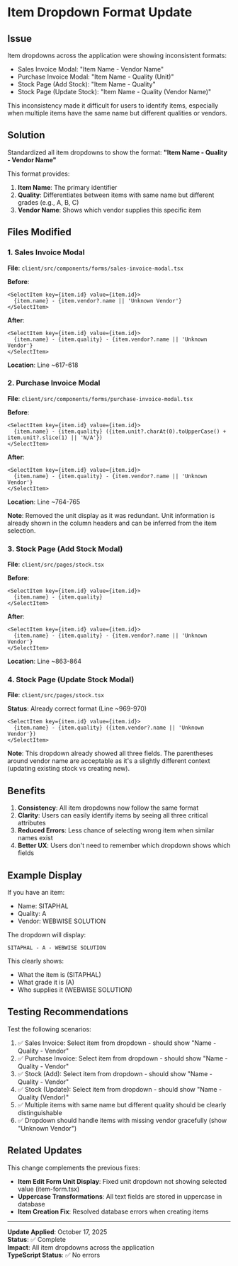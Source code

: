 # Item Dropdown Format Update

## Issue
Item dropdowns across the application were showing inconsistent formats:
- Sales Invoice Modal: "Item Name - Vendor Name"
- Purchase Invoice Modal: "Item Name - Quality (Unit)"
- Stock Page (Add Stock): "Item Name - Quality"
- Stock Page (Update Stock): "Item Name - Quality (Vendor Name)"

This inconsistency made it difficult for users to identify items, especially when multiple items have the same name but different qualities or vendors.

## Solution
Standardized all item dropdowns to show the format:
**"Item Name - Quality - Vendor Name"**

This format provides:
1. **Item Name**: The primary identifier
2. **Quality**: Differentiates between items with same name but different grades (e.g., A, B, C)
3. **Vendor Name**: Shows which vendor supplies this specific item

## Files Modified

### 1. Sales Invoice Modal
**File**: `client/src/components/forms/sales-invoice-modal.tsx`

**Before**:
```tsx
<SelectItem key={item.id} value={item.id}>
  {item.name} - {item.vendor?.name || 'Unknown Vendor'}
</SelectItem>
```

**After**:
```tsx
<SelectItem key={item.id} value={item.id}>
  {item.name} - {item.quality} - {item.vendor?.name || 'Unknown Vendor'}
</SelectItem>
```

**Location**: Line ~617-618

### 2. Purchase Invoice Modal
**File**: `client/src/components/forms/purchase-invoice-modal.tsx`

**Before**:
```tsx
<SelectItem key={item.id} value={item.id}>
  {item.name} - {item.quality} ({item.unit?.charAt(0).toUpperCase() + item.unit?.slice(1) || 'N/A'})
</SelectItem>
```

**After**:
```tsx
<SelectItem key={item.id} value={item.id}>
  {item.name} - {item.quality} - {item.vendor?.name || 'Unknown Vendor'}
</SelectItem>
```

**Location**: Line ~764-765

**Note**: Removed the unit display as it was redundant. Unit information is already shown in the column headers and can be inferred from the item selection.

### 3. Stock Page (Add Stock Modal)
**File**: `client/src/pages/stock.tsx`

**Before**:
```tsx
<SelectItem key={item.id} value={item.id}>
  {item.name} - {item.quality}
</SelectItem>
```

**After**:
```tsx
<SelectItem key={item.id} value={item.id}>
  {item.name} - {item.quality} - {item.vendor?.name || 'Unknown Vendor'}
</SelectItem>
```

**Location**: Line ~863-864

### 4. Stock Page (Update Stock Modal)
**File**: `client/src/pages/stock.tsx`

**Status**: Already correct format (Line ~969-970)
```tsx
<SelectItem key={item.id} value={item.id}>
  {item.name} - {item.quality} ({item.vendor?.name || 'Unknown Vendor'})
</SelectItem>
```

**Note**: This dropdown already showed all three fields. The parentheses around vendor name are acceptable as it's a slightly different context (updating existing stock vs creating new).

## Benefits

1. **Consistency**: All item dropdowns now follow the same format
2. **Clarity**: Users can easily identify items by seeing all three critical attributes
3. **Reduced Errors**: Less chance of selecting wrong item when similar names exist
4. **Better UX**: Users don't need to remember which dropdown shows which fields

## Example Display

If you have an item:
- Name: SITAPHAL
- Quality: A
- Vendor: WEBWISE SOLUTION

The dropdown will display:
```
SITAPHAL - A - WEBWISE SOLUTION
```

This clearly shows:
- What the item is (SITAPHAL)
- What grade it is (A)
- Who supplies it (WEBWISE SOLUTION)

## Testing Recommendations

Test the following scenarios:
1. ✅ Sales Invoice: Select item from dropdown - should show "Name - Quality - Vendor"
2. ✅ Purchase Invoice: Select item from dropdown - should show "Name - Quality - Vendor"
3. ✅ Stock (Add): Select item from dropdown - should show "Name - Quality - Vendor"
4. ✅ Stock (Update): Select item from dropdown - should show "Name - Quality (Vendor)"
5. ✅ Multiple items with same name but different quality should be clearly distinguishable
6. ✅ Dropdown should handle items with missing vendor gracefully (show "Unknown Vendor")

## Related Updates

This change complements the previous fixes:
- **Item Edit Form Unit Display**: Fixed unit dropdown not showing selected value (item-form.tsx)
- **Uppercase Transformations**: All text fields are stored in uppercase in database
- **Item Creation Fix**: Resolved database errors when creating items

---

**Update Applied**: October 17, 2025  
**Status**: ✅ Complete  
**Impact**: All item dropdowns across the application  
**TypeScript Status**: ✅ No errors
